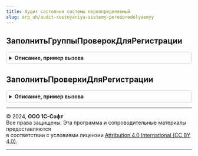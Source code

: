 ```yaml
---
title: Аудит состояния системы переопределяемый
slug: erp_uh/audit-sostoyaniya-sistemy-pereopredelyaemyy
---
```



## ЗаполнитьГруппыПроверокДляРегистрации
<details style="margin: 1em 0; padding: 0.5em; border: 1px solid #ccc; border-radius: 6px;">

<summary style="font-weight: bold; cursor: pointer;">Описание, пример вызова</summary>

```bsl

// Позволяет заполнить описание групп проверок.
// Вызывается при заполнении справочника ПравилаПроверкиУчета.
//
// Параметры:
//	ТаблицаГруппПроверок - см. АудитСостоянияСистемы.ТаблицаГруппПроверокСостоянияСистемы
//
Процедура ЗаполнитьГруппыПроверокДляРегистрации(ТаблицаГруппПроверок) Экспорт
```

Пример вызова
```bsl
АудитСостоянияСистемыПереопределяемый.ЗаполнитьГруппыПроверокДляРегистрации(ТаблицаГруппПроверок) 
```
</details>

## ЗаполнитьПроверкиДляРегистрации
<details style="margin: 1em 0; padding: 0.5em; border: 1px solid #ccc; border-radius: 6px;">

<summary style="font-weight: bold; cursor: pointer;">Описание, пример вызова</summary>

```bsl

// Позволяет заполнить описание проверок.
// Вызывается при заполнении справочника ПравилаПроверкиУчета.
//
// Параметры:
//	ТаблицаПроверок - см. АудитСостоянияСистемы.ТаблицаПроверокСостоянияСистемы
//
Процедура ЗаполнитьПроверкиДляРегистрации(ТаблицаПроверок) Экспорт
```

Пример вызова
```bsl
АудитСостоянияСистемыПереопределяемый.ЗаполнитьПроверкиДляРегистрации(ТаблицаПроверок) 
```
</details>

---

© 2024, **ООО 1С-Софт**  
Все права защищены. Эта программа и сопроводительные материалы предоставляются  
в соответствии с условиями лицензии [Attribution 4.0 International (CC BY 4.0)](https://creativecommons.org/licenses/by/4.0/legalcode).

---
